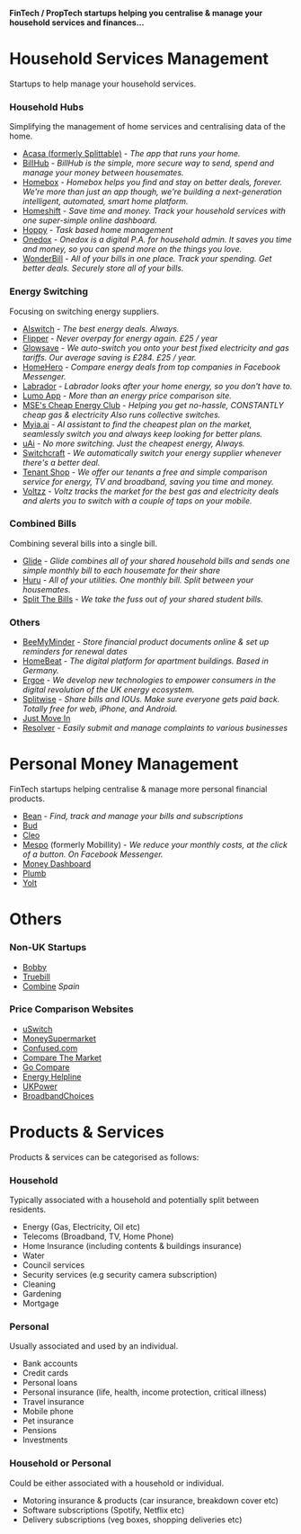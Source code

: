 __FinTech / PropTech startups helping you centralise & manage your household services and finances...__

Household Services Management
=============================

Startups to help manage your household services.

### Household Hubs

Simplifying the management of home services and centralising data of the home.

* [Acasa (formerly Splittable)](https://www.helloacasa.com) - *The app that runs your home.*
* [BillHub](https://billhub.io) - *BillHub is the simple, more secure way to send, spend and manage your money between housemates.*
* [Homebox](https://homebox.io) - *Homebox helps you find and stay on better deals, forever. We're more than just an app though, we're building a next-generation intelligent, automated, smart home platform.*
* [Homeshift](https://homeshift.com) - *Save time and money. Track your household services with one super-simple online dashboard.*
* [Hoppy](https://www.hoppy.co.uk) - *Task based home management*
* [Onedox](https://onedox.com) - *Onedox is a digital P.A. for household admin. It saves you time and money, so you can spend more on the things you love.*
* [WonderBill](https://wonderbill.com) - *All of your bills in one place. Track your spending. Get better deals. Securely store all of your bills.*

### Energy Switching

Focusing on switching energy suppliers.

* [AIswitch](https://aiswitch.co.uk) - *The best energy deals. Always.*
* [Flipper](https://flipper.community) - *Never overpay for energy again. £25 / year*
* [Glowsave](https://www.glowsave.com) - *We auto-switch you onto your best fixed electricity and gas tariffs. Our average saving is £284. £25 / year.*
* [HomeHero](http://homehero.info/) - *Compare energy deals from top companies in Facebook Messenger.*
* [Labrador](http://www.thelabrador.co.uk/) - *Labrador looks after your home energy, so you don't have to.*
* [Lumo App](https://lumoapp.co.uk) - *More than an energy price comparison site.*
* [MSE's Cheap Energy Club](https://www.moneysavingexpert.com/cheapenergyclub)  - *Helping you get no-hassle, CONSTANTLY cheap gas & electricity* *Also runs collective switches.*
* [Myia.ai](https://myia.ai/) - *AI assistant to find the cheapest plan on the market, seamlessly
switch you and always keep looking for better plans.*
* [uAi](https://uai.life) - *No more switching. Just the cheapest energy, Always.*
* [Switchcraft](https://www.switchcraft.co/) - *We automatically switch your energy supplier whenever there's a better deal.*
* [Tenant Shop](http://www2.tenantshop.co.uk/) - *We offer our tenants a free and simple comparison service for energy, TV and broadband, saving you time and money.*
* [Voltzz](http://www.voltzapp.com) - *Voltz tracks the market for the best gas and electricity deals and alerts you to switch with a couple of taps on your mobile.*

### Combined Bills

Combining several bills into a single bill.

* [Glide](https://glide.co.uk/) - *Glide combines all of your shared household bills and sends one simple monthly bill to each housemate for their share*
* [Huru](https://www.gethuru.com/) - *All of your utilities. One monthly bill.
Split between your housemates.*
* [Split The Bills](https://www.splitthebills.co.uk) - *We take the fuss out of your shared student bills.*

### Others

* [BeeMyMinder](https://www.beemyminder.co.uk/) - *Store financial product documents online & set up reminders for renewal dates*
* [HomeBeat](https://homebeat.live/) - *The digital platform for apartment buildings. Based in Germany.*
* [Ergoe](http://www.ergoe.com/) - *We develop new technologies to empower consumers in the digital revolution of the UK energy ecosystem.*
* [Splitwise](https://www.splitwise.com/) - *Share bills and IOUs. Make sure everyone gets paid back. Totally free for web, iPhone, and Android.*
* [Just Move In](https://www.justmovein.co)
* [Resolver](https://resolver.co.uk) - *Easily submit and manage complaints to various businesses*

Personal Money Management
=========================

FinTech startups helping centralise & manage more personal financial products.

* [Bean](https://usebean.com/) - *Find, track and manage your bills and subscriptions*
* [Bud](https://thisisbud.com/)
* [Cleo](https://www.meetcleo.com/)
* [Mespo](https://www.mespo.co.uk/) (formerly Mobillity) - *We reduce your monthly costs, at the click of a button. On Facebook Messenger.*
* [Money Dashboard](https://www.moneydashboard.com/)
* [Plumb](https://withplum.com/)
* [Yolt](https://www.yolt.com/)

Others
======

### Non-UK Startups

* [Bobby](http://www.bobbyapp.co/)
* [Truebill](truebill.com)
* [Combine](https://www.getcombine.com) *Spain*

### Price Comparison Websites

* [uSwitch](https://uswitch.com)
* [MoneySupermarket](https://moneysupermarket.com)
* [Confused.com](https://confused.com)
* [Compare The Market](https://comparethemarket.com)
* [Go Compare](https://gocompare.com)
* [Energy Helpline](https://energyhelpline.com)
* [UKPower](http://ukpower.com)
* [BroadbandChoices](http://broadbandchoices.com)

Products & Services
===================

Products & services can be categorised as follows:

### Household

Typically associated with a household and potentially split between residents.

* Energy (Gas, Electricity, Oil etc)
* Telecoms (Broadband, TV, Home Phone)
* Home Insurance (including contents & buildings insurance)
* Water
* Council services
* Security services (e.g security camera subscription)
* Cleaning
* Gardening
* Mortgage

### Personal

Usually associated and used by an individual.

* Bank accounts
* Credit cards
* Personal loans
* Personal insurance (life, health, income protection, critical illness)
* Travel insurance
* Mobile phone
* Pet insurance
* Pensions
* Investments

### Household or Personal

Could be either associated with a household or individual.

* Motoring insurance & products (car insurance, breakdown cover etc)
* Software subscriptions (Spotify, Netflix etc)
* Delivery subscriptions (veg boxes, shopping deliveries etc)
